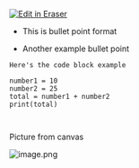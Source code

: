 [![Edit in Eraser](https://firebasestorage.googleapis.com/v0/b/second-petal-295822.appspot.com/o/images%2Fgithub%2FOpen%20in%20Eraser.svg?alt=media&token=968381c8-a7e7-472a-8ed6-4a6626da5501)](https://app.eraser.io/workspace/TSuwt9vKSxQmSvJgAql6)
- This is bullet point format 


- Another example bullet point 
```
Here's the code block example 

number1 = 10
number2 = 25
total = number1 + number2
print(total)

 
```
Picture from canvas

![image.png](https://eraser.imgix.net/workspaces/TSuwt9vKSxQmSvJgAql6/NXpKOICxuRRG1FvQBRLOKZ6fH1u2/2wgO4siYrgsCRi3bTQQz.png?ixlib=js-3.7.0 "image.png")






<!--- Eraser file: https://app.eraser.io/workspace/TSuwt9vKSxQmSvJgAql6 --->